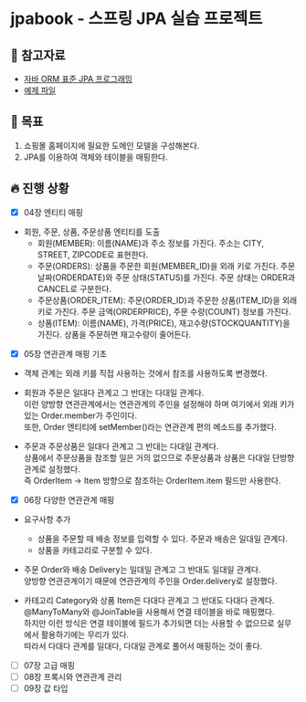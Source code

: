 # jpabook - 스프링 JPA 실습 프로젝트

## 📘 참고자료

- [자바 ORM 표준 JPA 프로그래밍](https://book.naver.com/bookdb/book_detail.nhn?bid=9252528)
- [예제 파일](https://github.com/holyeye/jpabook)

## 🧸 목표
1. 쇼핑몰 홈페이지에 필요한 도메인 모델을 구성해본다.
2. JPA를 이용하여 객체와 테이블을 매핑한다.

## 🔥 진행 상황
- [X] 04장 엔티티 매핑  

+ 회원, 주문, 상품, 주문상품 엔티티를 도출  
  + 회원(MEMBER): 이름(NAME)과 주소 정보를 가진다. 주소는 CITY, STREET, ZIPCODE로 표현한다.  
  + 주문(ORDERS): 상품을 주문한 회원(MEMBER_ID)을 외래 키로 가진다. 주문 날짜(ORDERDATE)와 주문 상태(STATUS)를 가진다. 주문 상태는 ORDER과 CANCEL로 구분한다.  
  + 주문상품(ORDER_ITEM): 주문(ORDER_ID)과 주문한 상품(ITEM_ID)을 외래 키로 가진다. 주문 금액(ORDERPRICE), 주문 수량(COUNT) 정보를 가진다.  
  + 상품(ITEM): 이름(NAME), 가격(PRICE), 재고수량(STOCKQUANTITY)을 가진다. 상품을 주문하면 재고수량이 줄어든다.  

- [X] 05장 연관관계 매핑 기초  

+ 객체 관계는 외래 키를 직접 사용하는 것에서 참조를 사용하도록 변경했다.  

+ 회원과 주문은 일대다 관계고 그 반대는 다대일 관계다.  
  이런 양방향 연관관계에서는 연관관계의 주인을 설정해야 하며 여기에서 외래 키가 있는 Order.member가 주인이다.  
  또한, Order 엔티티에 setMember()라는 연관관계 편의 메소드를 추가했다.  

+ 주문과 주문상품은 일대다 관계고 그 반대는 다대일 관계다.  
  상품에서 주문상품을 참조할 일은 거의 없으므로 주문상품과 상품은 다대일 단방향 관계로 설정했다.  
  즉 OrderItem -> Item 방향으로 참조하는 OrderItem.item 필드만 사용한다.  

- [X] 06장 다양한 연관관계 매핑  

+ 요구사항 추가  
  + 상품을 주문할 때 배송 정보를 입력할 수 있다. 주문과 배송은 일대일 관계다.  
  + 상품을 카테고리로 구분할 수 있다.  
   
+ 주문 Order와 배송 Delivery는 일대일 관계고 그 반대도 일대일 관계다.  
  양방향 연관관계이기 때문에 연관관계의 주인을 Order.delivery로 설정했다.  
  
+ 카테고리 Category와 상품 Item은 다대다 관계고 그 반대도 다대다 관계다.  
  @ManyToMany와 @JoinTable을 사용해서 연결 테이블을 바로 매핑했다.  
  하지만 이런 방식은 연결 테이블에 필드가 추가되면 더는 사용할 수 없으므로 실무에서 활용하기에는 무리가 있다.  
  따라서 다대다 관계를 일대다, 다대일 관계로 풀어서 매핑하는 것이 좋다.  
  
- [ ] 07장 고급 매핑
- [ ] 08장 프록시와 연관관계 관리
- [ ] 09장 값 타입
